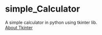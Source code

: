 # simple_Calculator
A simple calculator in python using tkinter lib. </br>
<a href="https://wiki.python.org/moin/TkInter">About Tkinter</a>
